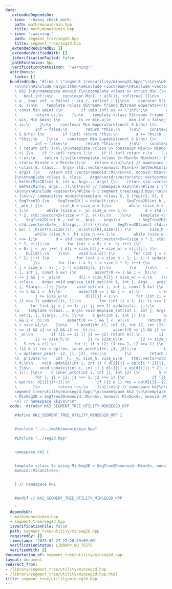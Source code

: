 ```yaml
---
data:
  _extendedDependsOn:
  - icon: ':heavy_check_mark:'
    path: math/monoid/min.hpp
    title: math/monoid/min.hpp
  - icon: ':warning:'
    path: segment_tree/seg2d.hpp
    title: segment_tree/seg2d.hpp
  _extendedRequiredBy: []
  _extendedVerifiedWith: []
  _isVerificationFailed: false
  _pathExtension: hpp
  _verificationStatusIcon: ':warning:'
  attributes:
    links: []
  bundledCode: "#line 1 \"segment_tree/utility/minseg2d.hpp\"\n\n\n\n#line 1 \"math/monoid/min.hpp\"\
    \n\n\n\n#include <algorithm>\n#include <iostream>\n#include <vector>\n\nnamespace\
    \ kk2 {\n\nnamespace monoid {\n\ntemplate <class S> struct Min {\n    S a;\n \
    \   bool inf;\n\n    constexpr Min() : a(S()), inf(true) {}\n\n    constexpr Min(S\
    \ a_, bool inf_ = false) : a(a_), inf(inf_) {}\n\n    operator S() const { return\
    \ a; }\n\n    template <class OStream> friend OStream &operator<<(OStream &os,\
    \ const Min &min) {\n        if (min.inf) os << \"inf\";\n        else os << min.a;\n\
    \        return os;\n    }\n\n    template <class IStream> friend IStream &operator>>(IStream\
    \ &is, Min &min) {\n        is >> min.a;\n        min.inf = false;\n        return\
    \ is;\n    }\n\n    constexpr Min &operator=(const S &rhs) {\n        a = rhs;\n\
    \        inf = false;\n        return *this;\n    }\n\n    constexpr Min &add(const\
    \ S &rhs) {\n        if (inf) return *this;\n        a += rhs;\n        return\
    \ *this;\n    }\n\n    constexpr Min &update(const S &rhs) {\n        a = rhs;\n\
    \        inf = false;\n        return *this;\n    }\n\n    constexpr bool is_unit()\
    \ { return inf; }\n};\n\ntemplate <class S> constexpr Min<S> MinOp(Min<S> l, Min<S>\
    \ r) {\n    if (r.inf) return l;\n    if (l.inf) return r;\n    l.a = std::min(l.a,\
    \ r.a);\n    return l;\n}\n\ntemplate <class S> Min<S> MinUnit() {\n    constexpr\
    \ static Min<S> e = Min<S>();\n    return e;\n}\n\n} // namespace monoid\n\ntemplate\
    \ <class S, class... Args> std::vector<monoid::Min<S>> GetVecMin(int n, Args...\
    \ args) {\n    return std::vector<monoid::Min<S>>(n, monoid::Min<S>(args...));\n\
    }\n\ntemplate <class S, class... Args>\nstd::vector<std::vector<monoid::Min<S>>>\
    \ GetVecMin2D(int h, int w, Args... args) {\n    return std::vector<std::vector<monoid::Min<S>>>(h,\
    \ GetVecMin(w, args...));\n}\n\n} // namespace kk2\n\n\n#line 1 \"segment_tree/seg2d.hpp\"\
    \n\n\n\n#include <cassert>\n#line 6 \"segment_tree/seg2d.hpp\"\n\nnamespace kk2\
    \ {\n\n// commutative monoid\ntemplate <class S, S (*op)(S, S), S (*e)()> struct\
    \ SegTree2D {\n    SegTree2D() = default;\n\n    SegTree2D(int h_, int w_) : _h(h_),\
    \ _w(w_) {\n        size_h = size_w = 1;\n        while (size_h < _h) size_h <<=\
    \ 1;\n        while (size_w < _w) size_w <<= 1;\n        d = std::vector<std::vector<S>>(size_h\
    \ * 2, std::vector<S>(size_w * 2, e()));\n    }\n\n    template <class... Args>\n\
    \    SegTree2D(int h_, int w_, Args... args)\n        : SegTree2D(std::vector<std::vector<S>>(h_,\
    \ std::vector<S>(w_, S(args...)))) {}\n\n    SegTree2D(const std::vector<std::vector<S>>\
    \ &v) : _h(int(v.size())), _w(int(v[0].size())) {\n        size_h = size_w = 1;\n\
    \        while (size_h < _h) size_h <<= 1;\n        while (size_w < _w) size_w\
    \ <<= 1;\n        d = std::vector<std::vector<S>>(size_h * 2, std::vector<S>(size_w\
    \ * 2, e()));\n        for (int i = 0; i < _h; i++) {\n            for (int j\
    \ = 0; j < _w; j++) { d[i + size_h][j + size_w] = v[i][j]; }\n        }\n    \
    \    build();\n    }\n\n    void build() {\n        for (int j = size_w; j < size_w\
    \ * 2; j++) {\n            for (int i = size_h - 1; i; i--) updatei(i, j);\n \
    \       }\n        for (int i = 1; i < size_h * 2; i++) {\n            for (int\
    \ j = size_w - 1; j; j--) updatej(i, j);\n        }\n    }\n\n    void init_set(int\
    \ i, int j, const S &x) {\n        assert(0 <= i && i < _h);\n        assert(0\
    \ <= j && j < _w);\n        d[i + size_h][j + size_w] = x;\n    }\n\n    template\
    \ <class... Args> void emplace_init_set(int i, int j, Args... args) { init_set(i,\
    \ j, S(args...)); }\n\n    void set(int i, int j, const S &x) {\n        assert(0\
    \ <= i && i < _h);\n        assert(0 <= j && j < _w);\n        i += size_h;\n\
    \        j += size_w;\n        d[i][j] = x;\n        for (int ii = i >> 1; ii;\
    \ ii >>= 1) updatei(ii, j);\n        for (int ii = i; ii; ii >>= 1) {\n      \
    \      for (int jj = j >> 1; jj; jj >>= 1) updatej(ii, jj);\n        }\n    }\n\
    \n    template <class... Args> void emplace_set(int i, int j, Args... args) {\
    \ set(i, j, S(args...)); }\n\n    S get(int i, int j) {\n        assert(0 <= i\
    \ && i < _h);\n        assert(0 <= j && j < _w);\n        return d[i + size_h][j\
    \ + size_w];\n    }\n\n    S prod(int i1, int j1, int i2, int j2) {\n        assert(0\
    \ <= i1 && i1 <= i2 && i2 <= _h);\n        assert(0 <= j1 && j1 <= j2 && j2 <=\
    \ _w);\n        if (i1 == i2 || j1 == j2) return e();\n        i1 += size_h;\n\
    \        i2 += size_h;\n        j1 += size_w;\n        j2 += size_w;\n\n     \
    \   S res = e();\n        for (; i1 < i2; i1 >>= 1, i2 >>= 1) {\n            if\
    \ (i1 & 1) res = op(res, inner_prod(i1++, j1, j2));\n            if (i2 & 1) res\
    \ = op(inner_prod(--i2, j1, j2), res);\n        }\n        return res;\n    }\n\
    \n  private:\n    int _h, _w, size_h, size_w;\n    std::vector<std::vector<S>>\
    \ d;\n\n    void updatei(int i, int j) { d[i][j] = op(d[i * 2][j], d[i * 2 + 1][j]);\
    \ }\n\n    void updatej(int i, int j) { d[i][j] = op(d[i][j * 2], d[i][j * 2 +\
    \ 1]); }\n\n    S inner_prod(int i, int j1, int j2) {\n        S res = e();\n\
    \        for (; j1 < j2; j1 >>= 1, j2 >>= 1) {\n            if (j1 & 1) res =\
    \ op(res, d[i][j1++]);\n            if (j2 & 1) res = op(d[i][--j2], res);\n \
    \       }\n        return res;\n    }\n};\n\n} // namespace kk2\n\n\n#line 6 \"\
    segment_tree/utility/minseg2d.hpp\"\n\nnamespace kk2 {\n\ntemplate <class S> using\
    \ MinSeg2D = SegTree2D<monoid::Min<S>, monoid::MinOp<S>, monoid::MinUnit<S>>;\n\
    \n} // namespace kk2\n\n\n"
  code: '#ifndef KK2_SEGMENT_TREE_UTILITY_MINSEG2D_HPP

    #define KK2_SEGMENT_TREE_UTILITY_MINSEG2D_HPP 1


    #include "../../math/monoid/min.hpp"

    #include "../seg2d.hpp"


    namespace kk2 {


    template <class S> using MinSeg2D = SegTree2D<monoid::Min<S>, monoid::MinOp<S>,
    monoid::MinUnit<S>>;


    } // namespace kk2


    #endif // KK2_SEGMENT_TREE_UTILITY_MINSEG2D_HPP

    '
  dependsOn:
  - math/monoid/min.hpp
  - segment_tree/seg2d.hpp
  isVerificationFile: false
  path: segment_tree/utility/minseg2d.hpp
  requiredBy: []
  timestamp: '2025-02-27 22:28:33+09:00'
  verificationStatus: LIBRARY_NO_TESTS
  verifiedWith: []
documentation_of: segment_tree/utility/minseg2d.hpp
layout: document
redirect_from:
- /library/segment_tree/utility/minseg2d.hpp
- /library/segment_tree/utility/minseg2d.hpp.html
title: segment_tree/utility/minseg2d.hpp
---
```

